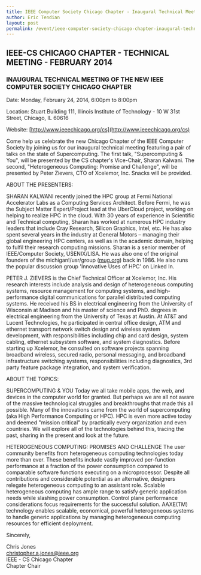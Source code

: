 ```yaml
---
title: IEEE Computer Society Chicago Chapter - Inaugural Technical Meeting
author: Eric Tendian
layout: post
permalink: /event/ieee-computer-society-chicago-chapter-inaugural-technical-meeting/
---
```


## IEEE-CS CHICAGO CHAPTER - TECHNICAL MEETING - FEBRUARY 2014

### INAUGURAL TECHNICAL MEETING OF THE NEW IEEE COMPUTER SOCIETY CHICAGO CHAPTER

Date: Monday, February 24, 2014, 6:00pm to 8:00pm

Location: Stuart Building 111, Illinois Institute of Technology - 10 W 31st Street, Chicago, IL 60616

Website: [http://www.ieeechicago.org/cs](http://www.ieeechicago.org/cs)

Come help us celebrate the new Chicago Chapter of the IEEE Computer Society by joining us for our inaugural technical meeting featuring a pair of talks on the state of Supercomputing. The first talk, "Supercomputing &amp; You", will be presented by the CS chapter's Vice-Chair, Sharan Kalwani. The second, "Heterogeneous Computing: Promise and Challenge", will be presented by Peter Zievers, CTO of Xcelemor, Inc. Snacks will be provided.

ABOUT THE PRESENTERS:

SHARAN KALWANI recently joined the HPC group at Fermi National Accelerator Labs as a Computing Services Architect. Before Fermi, he was the Subject Matter Expert/Project lead at the UberCloud project, working on helping to realize HPC in the cloud. With 30 years of experience in Scientific and Technical computing, Sharan has worked at numerous HPC industry leaders that include Cray Research, Silicon Graphics, Intel, etc. He has also spent several years in the industry at General Motors – managing their global engineering HPC centers, as well as in the academic domain, helping to fulfil their research computing missions. Sharan is a senior member of IEEE/Computer Society, USENIX/LISA. He was also one of the original founders of the michigan!/usr/group ([mug.org](http://mug.org/)) back in 1986. He also runs the popular discussion group 'Innovative Uses of HPC' on Linked In.

PETER J. ZIEVERS is the Chief Technical Officer at Xcelemor, Inc. His research interests include analysis and design of heterogeneous computing systems, resource management for computing systems, and high-performance digital communications for parallel distributed computing systems. He received his BS in electrical engineering from the University of Wisconsin at Madison and his master of science and PhD. degrees in electrical engineering from the University of Texas at Austin. At AT&amp;T and Lucent Technologies, he participated in central office design, ATM and ethernet transport network switch design and wireless system development, with responsibilities including chip and card design, system cabling, ethernet subsystem software, and system diagnostics. Before starting up Xcelemor, he consulted on software projects spanning broadband wireless, secured radio, personal messaging, and broadband infrastructure switching systems, responsibilities including diagnostics, 3rd party feature package integration, and system verification.

ABOUT THE TOPICS:

SUPERCOMPUTING &amp; YOU
Today we all take mobile apps, the web, and devices in the computer world for granted. But perhaps we are all not aware of the massive technological struggles and breakthroughs that made this all possible. Many of the innovations came from the world of supercomputing (aka High Performance Computing or HPC). HPC is even more active today and deemed "mission critical" by practically every organization and even countries. We will explore all of the technologies behind this, tracing the past, sharing in the present and look at the future.

HETEROGENEOUS COMPUTING: PROMISES AND CHALLENGE
The user community benefits from heterogeneous computing technologies today more than ever. These benefits include vastly improved per-function performance at a fraction of the power consumption compared to comparable software functions executing on a microprocessor. Despite all contributions and considerable potential as an alternative, designers relegate heterogeneous computing to an assistant role. Scalable heterogeneous computing has ample range to satisfy generic application needs while slashing power consumption. Control plane performance considerations focus requirements for the successful solution. AAXE(TM) technology enables scalable, economical, powerful heterogeneous systems to handle generic applications by managing heterogeneous computing resources for efficient deployment.

Sincerely,

Chris Jones<br>
christopher.a.jones@ieee.org<br>
IEEE - CS Chicago Chapter<br>
Chapter Chair
